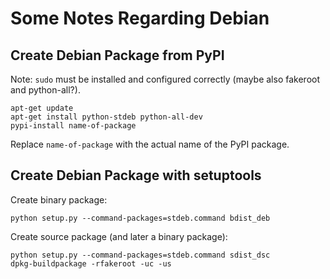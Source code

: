Some Notes Regarding Debian
===========================

Create Debian Package from PyPI
-------------------------------

Note: `sudo` must be installed and configured correctly
(maybe also fakeroot and python-all?).

```
apt-get update
apt-get install python-stdeb python-all-dev
pypi-install name-of-package
```

Replace `name-of-package` with the actual name of the PyPI package.

Create Debian Package with setuptools
-------------------------------------

Create binary package:
```
python setup.py --command-packages=stdeb.command bdist_deb
```

Create source package (and later a binary package):
```
python setup.py --command-packages=stdeb.command sdist_dsc
dpkg-buildpackage -rfakeroot -uc -us
```
